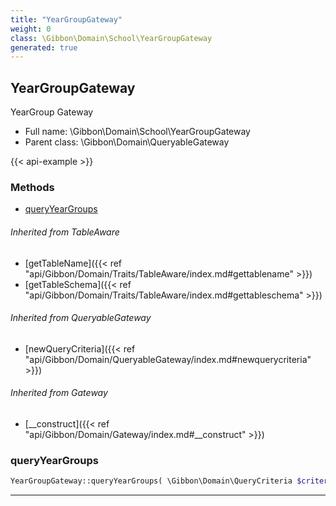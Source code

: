 ```yaml
---
title: "YearGroupGateway"
weight: 0
class: \Gibbon\Domain\School\YearGroupGateway
generated: true
---
```


## YearGroupGateway

YearGroup Gateway



* Full name: \Gibbon\Domain\School\YearGroupGateway
* Parent class: \Gibbon\Domain\QueryableGateway

{{< api-example >}} 



### Methods

- [queryYearGroups](#queryyeargroups)




###### Inherited from TableAware
- [getTableName]({{< ref "api/Gibbon/Domain/Traits/TableAware/index.md#gettablename" >}})
- [getTableSchema]({{< ref "api/Gibbon/Domain/Traits/TableAware/index.md#gettableschema" >}})

###### Inherited from QueryableGateway
- [newQueryCriteria]({{< ref "api/Gibbon/Domain/QueryableGateway/index.md#newquerycriteria" >}})

###### Inherited from Gateway
- [__construct]({{< ref "api/Gibbon/Domain/Gateway/index.md#__construct" >}})



### queryYearGroups



```php
YearGroupGateway::queryYearGroups( \Gibbon\Domain\QueryCriteria $criteria )
```









---

